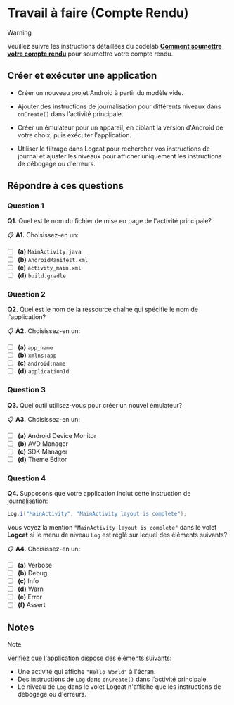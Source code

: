 # Travail à faire (Compte Rendu)

> [!WARNING]  
> Veuillez suivre les instructions détaillées du codelab **[Comment soumettre votre compte rendu](https://codelabs-enetcom.khammami.tn/codelabs/soumettre-compte-rendu/)** pour soumettre votre compte rendu.

## Créer et exécuter une application

* Créer un nouveau projet Android à partir du modèle vide.

* Ajouter des instructions de journalisation pour différents niveaux dans `onCreate()` dans l'activité principale.

* Créer un émulateur pour un appareil, en ciblant la version d'Android de votre choix, puis exécuter l'application.

* Utiliser le filtrage dans Logcat pour rechercher vos instructions de journal et ajuster les niveaux pour afficher uniquement les instructions de débogage ou d'erreurs.

## Répondre à ces questions

### **Question 1**

**Q1.** Quel est le nom du fichier de mise en page de l'activité principale?

📋 **A1.** Choisissez-en un:

* [ ] **(a)** `MainActivity.java`
* [ ] **(b)** `AndroidManifest.xml`
* [ ] **(c)** `activity_main.xml`
* [ ] **(d)** `build.gradle`

### **Question 2**

**Q2.** Quel est le nom de la ressource chaîne qui spécifie le nom de l'application?

📋 **A2.** Choisissez-en un:

* [ ] **(a)** `app_name`
* [ ] **(b)** `xmlns:app`
* [ ] **(c)** `android:name`
* [ ] **(d)** `applicationId`

### **Question 3**

**Q3.** Quel outil utilisez-vous pour créer un nouvel émulateur?

📋 **A3.** Choisissez-en un:

* [ ] **(a)** Android Device Monitor
* [ ] **(b)** AVD Manager
* [ ] **(c)** SDK Manager
* [ ] **(d)** Theme Editor

### **Question 4**

**Q4.** Supposons que votre application inclut cette instruction de journalisation:

```java
Log.i("MainActivity", "MainActivity layout is complete");
```

Vous voyez la mention `"MainActivity layout is complete"` dans le volet **Logcat** si le menu de niveau `Log` est réglé sur lequel des éléments suivants?

📋 **A4.** Choisissez-en un:

* [ ] **(a)** Verbose
* [ ] **(b)** Debug
* [ ] **(c)** Info
* [ ] **(d)** Warn
* [ ] **(e)** Error
* [ ] **(f)** Assert

## Notes

> [!NOTE]  
>
> Vérifiez que l'application dispose des éléments suivants:
>
> * Une activité qui affiche `"Hello World"` à l'écran.
> * Des instructions de `Log` dans `onCreate()` dans l'activité principale.
> * Le niveau de `Log` dans le volet Logcat n'affiche que les instructions de débogage ou d'erreurs.

